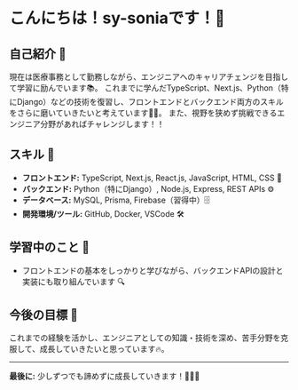 # こんにちは！sy-soniaです！🎉

## 自己紹介 🤗

現在は医療事務として勤務しながら、エンジニアへのキャリアチェンジを目指して学習に励んでいます📚。
これまでに学んだTypeScript、Next.js、Python（特にDjango）などの技術を復習し、フロントエンドとバックエンド両方のスキルをさらに磨いていきたいと考えています💪✨。
また、視野を狭めず挑戦できるエンジニア分野があればチャレンジします！！

## スキル 🚀

- **フロントエンド:** TypeScript, Next.js, React.js, JavaScript, HTML, CSS 🎨
- **バックエンド:** Python（特にDjango）, Node.js, Express, REST APIs ⚙️
- **データベース:** MySQL, Prisma, Firebase（習得中）🗄️
- **開発環境/ツール:** GitHub, Docker, VSCode 🛠️

## 学習中のこと 📖

- フロントエンドの基本をしっかりと学びながら、バックエンドAPIの設計と実装にも取り組んでいます 🔍

## 今後の目標 🎯

これまでの経験を活かし、エンジニアとしての知識・技術を深め、苦手分野を克服して、成長していきたいと思っています🔥。

---

**最後に:** 少しずつでも諦めずに成長していきます！🌱💖💪
